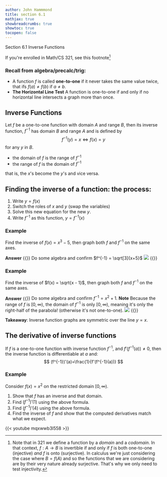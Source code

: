 ```yaml
---
author: John Hammmond
title: section 6.1
mathjax: true
showbreadcrumbs: true
showtoc: true
tocopen: false
---
```


Section 6.1 Inverse Functions
<!--more-->

If you're enrolled in Math/CS 321, see this footnote[^1]


### Recall from algebra/precalc/trig:

- A function $f$ is called **one-to-one** if it never takes the same value twice, that ifs $f(a) \ne f(b)$ if $a \ne b$. 
- **The Horizontal Line Test** A function is one-to-one if and only if no horizontal line intersects a graph more than once. 

## Inverse Functions

Let $f$ be a one-to-one function with domain $A$ and range $B$, then its inverse function, $f^{-1}$ has domain $B$ and range $A$ and is defined by
$$
f^{-1}(y) = x \iff f(x) = y
$$
for any $y$ in $B$.

- the domain of $f$ is the range of $f^{-1}$
- the range of $f$ is the domain of $f^{-1}$

that is, the $x$'s become the $y$'s and vice versa.

##  Finding the inverse of a function: the process:
1. Write $y=f(x)$
2. Switch the roles of $x$ and $y$ (swap the variables)
3. Solve this new equation for the new $y$.
4. Write $f^{-1}$ as this function, $y=f^{-1}(x)$

### Example

Find the inverse of $f(x) = x^3 - 5$, then graph both $f$ and $f^{-1}$ on the same axes.

**Answer**
{{<spoiler>}}
Do some algebra and confirm $f^{-1} = \sqrt[3]{x+5}$
![](/calc/6.1.inverse1.jpeg)
{{</spoiler>}}

### Example

Find the inverse of $f(x) = \sqrt{x - 1}$, then graph both $f$ and $f^{-1}$ on the same axes.

**Answer**
{{<spoiler>}}
Do some algebra and confirm $f^{-1} = x^2 + 1$. **Note** Because the range of $f$ is $[0, \infty)$, the domain of $f^{-1}$ is only $[0,\infty)$, meaning it's only the right-half of the parabola! (otherwise it's not one-to-one).
![](/calc/6.1.inverse2.png) 
{{</spoiler>}}

**Takeaway**: Inverse function graphs are symmetric over the line $y=x$. 


## The derivative of inverse functions
If $f$ is a one-to-one function with inverse function $f^{-1}$, and $f'(f^{-1}(a))\ne 0$, then the inverse function is differentiable at $a$ and:
$$
(f^{-1})'(a)=\frac{1}{f'(f^{-1}(a))}
$$

### Example

Consider $f(x) = x^2$ on the restricted domain $[0, \infty)$. 
1. Show that $f$ has an inverse and that domain.
2. Find $(f^{-1})'(1)$ using the above formula.
2. Find $(f^{-1})'(4)$ using the above formula.
3. Find the inverse of $f$ and show that the computed derivatives match what we expect.

{{< youtube mqxwwb3l558 >}}



[^1]: Note that in 321 we define a function by a *domain* and a *codomain*. In that context, $f: A \to B$ is invertible if and only if $f$ is both one-to-one (injective) *and* $f$ is onto (surjective). In calculus we're just considering the case where  $B=f(A)$ and so the functions that we are considering are by their very nature already surjective. That's why we only need to test injectivity.